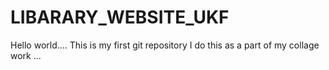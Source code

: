 ﻿# LIBARARY_WEBSITE_UKF
 Hello world....
This is my first git repository 
I do this as a part of my collage work ...
